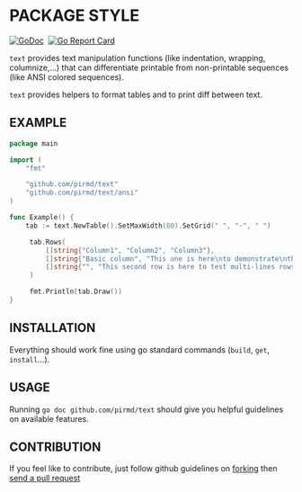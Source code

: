 # PACKAGE STYLE
[![GoDoc](https://godoc.org/github.com/pirmd/text?status.svg)](https://godoc.org/github.com/pirmd/text)&nbsp; 
[![Go Report Card](https://goreportcard.com/badge/github.com/pirmd/text)](https://goreportcard.com/report/github.com/pirmd/text)&nbsp;

`text` provides text manipulation functions (like indentation, wrapping,
columnize,...) that can differentiate printable from non-printable sequences
(like ANSI colored sequences).

`text` provides helpers to format tables and to print diff between text.

## EXAMPLE

```go
package main

import (
    "fmt"

    "github.com/pirmd/text"
    "github.com/pirmd/text/ansi"
)

func Example() {
    tab := text.NewTable().SetMaxWidth(80).SetGrid(" ", "-", " ")

     tab.Rows(
         []string{"Column1", "Column2", "Column3"},
         []string{"Basic column", "This one is here\nto demonstrate\nthat colums with several lines work too", "Any " + ansi.SetBold("formatted") + " string can be inserted too without beaking the table."},
         []string{"", "This second row is here to test multi-lines rows format", "Also possibly a second chance to verify that multi-lines is working"},
     )

     fmt.Println(tab.Draw())
}

```

## INSTALLATION
Everything should work fine using go standard commands (`build`, `get`,
`install`...).

## USAGE
Running `go doc github.com/pirmd/text` should give you helpful guidelines on
available features.

## CONTRIBUTION
If you feel like to contribute, just follow github guidelines on
[forking](https://help.github.com/articles/fork-a-repo/) then [send a pull
request](https://help.github.com/articles/creating-a-pull-request/)

[modeline]: # ( vim: set fenc=utf-8 spell spl=en: )
